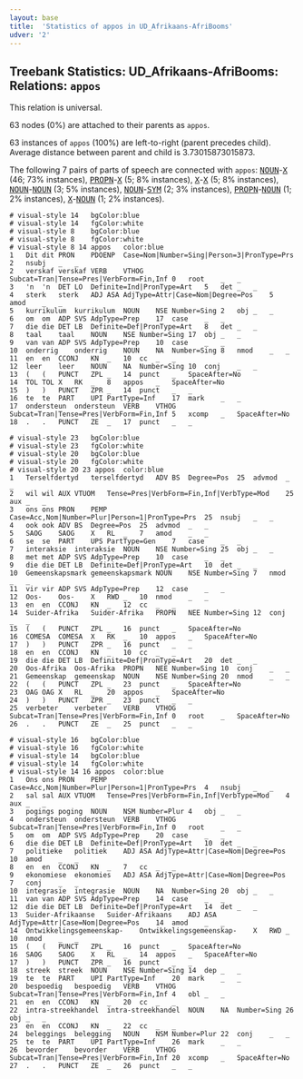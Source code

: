 ```yaml
---
layout: base
title:  'Statistics of appos in UD_Afrikaans-AfriBooms'
udver: '2'
---
```


## Treebank Statistics: UD_Afrikaans-AfriBooms: Relations: `appos`

This relation is universal.

63 nodes (0%) are attached to their parents as `appos`.

63 instances of `appos` (100%) are left-to-right (parent precedes child).
Average distance between parent and child is 3.73015873015873.

The following 7 pairs of parts of speech are connected with `appos`: <tt><a href="af_afribooms-pos-NOUN.html">NOUN</a></tt>-<tt><a href="af_afribooms-pos-X.html">X</a></tt> (46; 73% instances), <tt><a href="af_afribooms-pos-PROPN.html">PROPN</a></tt>-<tt><a href="af_afribooms-pos-X.html">X</a></tt> (5; 8% instances), <tt><a href="af_afribooms-pos-X.html">X</a></tt>-<tt><a href="af_afribooms-pos-X.html">X</a></tt> (5; 8% instances), <tt><a href="af_afribooms-pos-NOUN.html">NOUN</a></tt>-<tt><a href="af_afribooms-pos-NOUN.html">NOUN</a></tt> (3; 5% instances), <tt><a href="af_afribooms-pos-NOUN.html">NOUN</a></tt>-<tt><a href="af_afribooms-pos-SYM.html">SYM</a></tt> (2; 3% instances), <tt><a href="af_afribooms-pos-PROPN.html">PROPN</a></tt>-<tt><a href="af_afribooms-pos-NOUN.html">NOUN</a></tt> (1; 2% instances), <tt><a href="af_afribooms-pos-X.html">X</a></tt>-<tt><a href="af_afribooms-pos-NOUN.html">NOUN</a></tt> (1; 2% instances).


~~~ conllu
# visual-style 14	bgColor:blue
# visual-style 14	fgColor:white
# visual-style 8	bgColor:blue
# visual-style 8	fgColor:white
# visual-style 8 14 appos	color:blue
1	Dit	dit	PRON	PDOENP	Case=Nom|Number=Sing|Person=3|PronType=Prs	2	nsubj	_	_
2	verskaf	verskaf	VERB	VTHOG	Subcat=Tran|Tense=Pres|VerbForm=Fin,Inf	0	root	_	_
3	'n	'n	DET	LO	Definite=Ind|PronType=Art	5	det	_	_
4	sterk	sterk	ADJ	ASA	AdjType=Attr|Case=Nom|Degree=Pos	5	amod	_	_
5	kurrikulum	kurrikulum	NOUN	NSE	Number=Sing	2	obj	_	_
6	om	om	ADP	SVS	AdpType=Prep	17	case	_	_
7	die	die	DET	LB	Definite=Def|PronType=Art	8	det	_	_
8	taal	taal	NOUN	NSE	Number=Sing	17	obj	_	_
9	van	van	ADP	SVS	AdpType=Prep	10	case	_	_
10	onderrig	onderrig	NOUN	NA	Number=Sing	8	nmod	_	_
11	en	en	CCONJ	KN	_	10	cc	_	_
12	leer	leer	NOUN	NA	Number=Sing	10	conj	_	_
13	(	(	PUNCT	ZPL	_	14	punct	_	SpaceAfter=No
14	TOL	TOL	X	RK	_	8	appos	_	SpaceAfter=No
15	)	)	PUNCT	ZPR	_	14	punct	_	_
16	te	te	PART	UPI	PartType=Inf	17	mark	_	_
17	ondersteun	ondersteun	VERB	VTHOG	Subcat=Tran|Tense=Pres|VerbForm=Fin,Inf	5	xcomp	_	SpaceAfter=No
18	.	.	PUNCT	ZE	_	17	punct	_	_

~~~


~~~ conllu
# visual-style 23	bgColor:blue
# visual-style 23	fgColor:white
# visual-style 20	bgColor:blue
# visual-style 20	fgColor:white
# visual-style 20 23 appos	color:blue
1	Terselfdertyd	terselfdertyd	ADV	BS	Degree=Pos	25	advmod	_	_
2	wil	wil	AUX	VTUOM	Tense=Pres|VerbForm=Fin,Inf|VerbType=Mod	25	aux	_	_
3	ons	ons	PRON	PEMP	Case=Acc,Nom|Number=Plur|Person=1|PronType=Prs	25	nsubj	_	_
4	ook	ook	ADV	BS	Degree=Pos	25	advmod	_	_
5	SAOG	SAOG	X	RL	_	7	amod	_	_
6	se	se	PART	UPS	PartType=Gen	7	case	_	_
7	interaksie	interaksie	NOUN	NSE	Number=Sing	25	obj	_	_
8	met	met	ADP	SVS	AdpType=Prep	10	case	_	_
9	die	die	DET	LB	Definite=Def|PronType=Art	10	det	_	_
10	Gemeenskapsmark	gemeenskapsmark	NOUN	NSE	Number=Sing	7	nmod	_	_
11	vir	vir	ADP	SVS	AdpType=Prep	12	case	_	_
12	Oos-	Oos-	X	RWD	_	10	nmod	_	_
13	en	en	CCONJ	KN	_	12	cc	_	_
14	Suider-Afrika	Suider-Afrika	PROPN	NEE	Number=Sing	12	conj	_	_
15	(	(	PUNCT	ZPL	_	16	punct	_	SpaceAfter=No
16	COMESA	COMESA	X	RK	_	10	appos	_	SpaceAfter=No
17	)	)	PUNCT	ZPR	_	16	punct	_	_
18	en	en	CCONJ	KN	_	10	cc	_	_
19	die	die	DET	LB	Definite=Def|PronType=Art	20	det	_	_
20	Oos-Afrika	Oos-Afrika	PROPN	NEE	Number=Sing	10	conj	_	_
21	Gemeenskap	gemeenskap	NOUN	NSE	Number=Sing	20	nmod	_	_
22	(	(	PUNCT	ZPL	_	23	punct	_	SpaceAfter=No
23	OAG	OAG	X	RL	_	20	appos	_	SpaceAfter=No
24	)	)	PUNCT	ZPR	_	23	punct	_	_
25	verbeter	verbeter	VERB	VTHOG	Subcat=Tran|Tense=Pres|VerbForm=Fin,Inf	0	root	_	SpaceAfter=No
26	.	.	PUNCT	ZE	_	25	punct	_	_

~~~


~~~ conllu
# visual-style 16	bgColor:blue
# visual-style 16	fgColor:white
# visual-style 14	bgColor:blue
# visual-style 14	fgColor:white
# visual-style 14 16 appos	color:blue
1	Ons	ons	PRON	PEMP	Case=Acc,Nom|Number=Plur|Person=1|PronType=Prs	4	nsubj	_	_
2	sal	sal	AUX	VTUOM	Tense=Pres|VerbForm=Fin,Inf|VerbType=Mod	4	aux	_	_
3	pogings	poging	NOUN	NSM	Number=Plur	4	obj	_	_
4	ondersteun	ondersteun	VERB	VTHOG	Subcat=Tran|Tense=Pres|VerbForm=Fin,Inf	0	root	_	_
5	om	om	ADP	SVS	AdpType=Prep	20	case	_	_
6	die	die	DET	LB	Definite=Def|PronType=Art	10	det	_	_
7	politieke	politiek	ADJ	ASA	AdjType=Attr|Case=Nom|Degree=Pos	10	amod	_	_
8	en	en	CCONJ	KN	_	7	cc	_	_
9	ekonomiese	ekonomies	ADJ	ASA	AdjType=Attr|Case=Nom|Degree=Pos	7	conj	_	_
10	integrasie	integrasie	NOUN	NA	Number=Sing	20	obj	_	_
11	van	van	ADP	SVS	AdpType=Prep	14	case	_	_
12	die	die	DET	LB	Definite=Def|PronType=Art	14	det	_	_
13	Suider-Afrikaanse	Suider-Afrikaans	ADJ	ASA	AdjType=Attr|Case=Nom|Degree=Pos	14	amod	_	_
14	Ontwikkelingsgemeenskap-	Ontwikkelingsgemeenskap-	X	RWD	_	10	nmod	_	_
15	(	(	PUNCT	ZPL	_	16	punct	_	SpaceAfter=No
16	SAOG	SAOG	X	RL	_	14	appos	_	SpaceAfter=No
17	)	)	PUNCT	ZPR	_	16	punct	_	_
18	streek	streek	NOUN	NSE	Number=Sing	14	dep	_	_
19	te	te	PART	UPI	PartType=Inf	20	mark	_	_
20	bespoedig	bespoedig	VERB	VTHOG	Subcat=Tran|Tense=Pres|VerbForm=Fin,Inf	4	obl	_	_
21	en	en	CCONJ	KN	_	20	cc	_	_
22	intra-streekhandel	intra-streekhandel	NOUN	NA	Number=Sing	26	obj	_	_
23	en	en	CCONJ	KN	_	22	cc	_	_
24	beleggings	belegging	NOUN	NSM	Number=Plur	22	conj	_	_
25	te	te	PART	UPI	PartType=Inf	26	mark	_	_
26	bevorder	bevorder	VERB	VTHOG	Subcat=Tran|Tense=Pres|VerbForm=Fin,Inf	20	xcomp	_	SpaceAfter=No
27	.	.	PUNCT	ZE	_	26	punct	_	_

~~~


